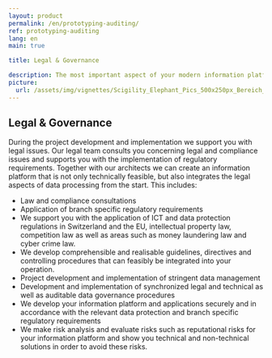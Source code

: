 ```yaml
---
layout: product
permalink: /en/prototyping-auditing/
ref: prototyping-auditing
lang: en
main: true

title: Legal & Governance

description: The most important aspect of your modern information platform is legal certainty, data management and data governance. Our architects and legal team support you with these concerns.
picture:
  url: /assets/img/vignettes/Scigility_Elephant_Pics_500x250px_Bereich_1.jpg
---
```


## Legal & Governance

During the project development and implementation we support you with legal issues. Our legal team consults you concerning legal and compliance issues and supports you with the implementation of regulatory requirements. Together with our architects we can create an information platform that is not only technically feasible, but also integrates the legal aspects of data processing from the start. This includes: 

-	Law and compliance consultations  
-	Application of branch specific regulatory requirements 
-	We support you with the application of ICT and data protection regulations in Switzerland and the EU, intellectual property law, competition law as well as areas such as money laundering law and cyber crime law. 
-	We develop comprehensible and realisable guidelines, directives and controlling procedures that can feasibly be integrated into your operation. 
-	Project development and implementation of stringent data management
-	Development and implementation of synchronized legal and technical as well as auditable data governance procedures 
-	We develop your information platform and applications securely and in accordance with the relevant data protection and branch specific regulatory requirements 
-	We make risk analysis and evaluate risks such as reputational risks for your information platform and show you technical and non-technical solutions in order to avoid these risks. 

